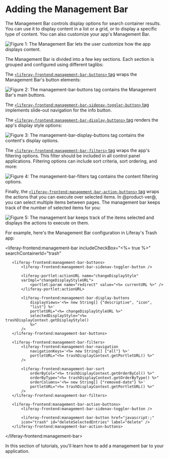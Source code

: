 # Adding the Management Bar [](id=adding-the-management-bar)

The Management Bar controls display options for search container results. You 
can use it to display content in a list or a grid, or to display a specific type 
of content. You can also customize your app's Management Bar. 

![Figure 1: The Management Bar lets the user customize how the app displays content.](../../../../images/message-boards-management-bar.png)

The Management Bar is divided into a few key sections. Each section is grouped 
and configured using different taglibs:

The [`<liferay-frontend:management-bar-buttons>` tag](@platform-ref@/7.0-latest/taglibs/modules/apps/foundation/com.liferay.frontend.taglib/com.liferay.frontend.taglib/liferay-frontend/management-bar-buttons.html) 
wraps the Management Bar's button elements:

![Figure 2: The `management-bar-buttons` tag contains the Management Bar's main buttons.](../../../../images/management-bar-buttons.png)

The [`<liferay-frontend:management-bar-sidenav-toggler-button>` tag](@platform-ref@/7.0-latest/taglibs/modules/apps/foundation/com.liferay.frontend.taglib/com.liferay.frontend.taglib/liferay-frontend/management-bar-sidenav-toggler-button.html) 
implements slide-out navigation for the info button.

The [`<liferay-frontend:management-bar-display-buttons>` tag](@platform-ref@/7.0-latest/taglibs/modules/apps/foundation/com.liferay.frontend.taglib/com.liferay.frontend.taglib/liferay-frontend/management-bar-display-buttons.html) 
renders the app's display style options:

![Figure 3: The `management-bar-display-buttons` tag contains the content's display options.](../../../../images/management-bar-display-buttons.png)

The [`<liferay-frontend:management-bar-filters>` tag](@platform-ref@/7.0-latest/taglibs/modules/apps/foundation/com.liferay.frontend.taglib/com.liferay.frontend.taglib/liferay-frontend/management-bar-filters.html) 
wraps the app's filtering options. This filter should be included in all control 
panel applications. Filtering options can include sort criteria, sort ordering, 
and more:

![Figure 4: The `management-bar-filters` tag contains the content filtering options.](../../../../images/management-bar-filters.png)

Finally, the [`<liferay-frontend:management-bar-action-buttons>` tag](@platform-ref@/7.0-latest/taglibs/modules/apps/foundation/com.liferay.frontend.taglib/com.liferay.frontend.taglib/liferay-frontend/management-bar-action-buttons.html) 
wraps the actions that you can execute over selected items. In @product-ver@, 
you can select multiple items between pages. The management bar keeps track of 
the number of selected items for you:

![Figure 5: The management bar keeps track of the items selected and displays the actions to execute on them.](../../../../images/management-bar-action-buttons.png)

For example, here's the Management Bar configuration in Liferay's Trash app:

   <liferay-frontend:management-bar
       includeCheckBox="<%= true %>"
       searchContainerId="trash"
   >
       <liferay-frontend:management-bar-buttons>
           <liferay-frontend:management-bar-sidenav-toggler-button />

           <liferay-portlet:actionURL name="changeDisplayStyle"
           varImpl="changeDisplayStyleURL">
               <portlet:param name="redirect" value="<%= currentURL %>" />
           </liferay-portlet:actionURL>

           <liferay-frontend:management-bar-display-buttons
               displayViews='<%= new String[] {"descriptive", "icon",
               "list"} %>'
               portletURL="<%= changeDisplayStyleURL %>"
               selectedDisplayStyle="<%= trashDisplayContext.getDisplayStyle()
               %>"
           />
       </liferay-frontend:management-bar-buttons>

       <liferay-frontend:management-bar-filters>
           <liferay-frontend:management-bar-navigation
               navigationKeys='<%= new String[] {"all"} %>'
               portletURL="<%= trashDisplayContext.getPortletURL() %>"
           />

           <liferay-frontend:management-bar-sort
               orderByCol="<%= trashDisplayContext.getOrderByCol() %>"
               orderByType="<%= trashDisplayContext.getOrderByType() %>"
               orderColumns='<%= new String[] {"removed-date"} %>'
               portletURL="<%= trashDisplayContext.getPortletURL() %>"
           />
       </liferay-frontend:management-bar-filters>

       <liferay-frontend:management-bar-action-buttons>
           <liferay-frontend:management-bar-sidenav-toggler-button />

           <liferay-frontend:management-bar-button href="javascript:;"
           icon="trash" id="deleteSelectedEntries" label="delete" />
       </liferay-frontend:management-bar-action-buttons>
   </liferay-frontend:management-bar>

In this section of tutorials, you'll learn how to add a management bar to your 
application. 
